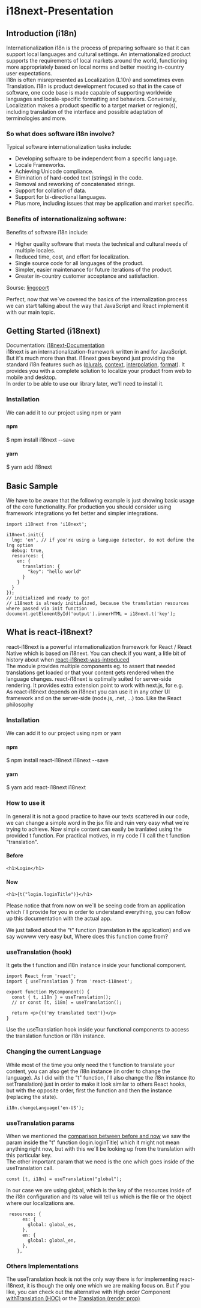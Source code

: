 # i18next-Presentation

## Introduction (i18n)
Internationalization i18n is the process of preparing software so that it can support local languages and cultural settings. An internationalized product supports the requirements of local markets around the world, functioning more appropriately based on local norms and better meeting in-country user expectations.  
I18n is often misrepresented as Localization (L10n) and sometimes even Translation. I18n is product development focused so that in the case of software, one code base is made capable of supporting worldwide languages and locale-specific formatting and behaviors. Conversely, Localization makes a product specific to a target market or region(s), including translation of the interface and possible adaptation of terminologies and more.  

### So what does software i18n involve?  
Typical software internationalization tasks include:  
* Developing software to be independent from a specific language.
* Locale Frameworks.
* Achieving Unicode compliance.
* Elimination of hard-coded text (strings) in the code.
* Removal and reworking of concatenated strings.
* Support for collation of data.
* Support for bi-directional languages.
* Plus more, including issues that may be application and market specific.  

### Benefits of internationalizaing software:  
Benefits of software i18n include:  
* Higher quality software that meets the technical and cultural needs of multiple locales.
* Reduced time, cost, and effort for localization.
* Single source code for all languages of the product.
* Simpler, easier maintenance for future iterations of the product.
* Greater in-country customer acceptance and satisfaction.  

Sourse: [lingoport](https://lingoport.com/what-is-i18n/)  

Perfect, now that we´ve covered the basics of the internalization process we can start talking about the way that JavaScript and React implement it with our main topic.

## Getting Started (i18next) 
Documentation: [i18next-Documentation](https://www.i18next.com/)  
i18next is an internationalization-framework written in and for JavaScript. But it's much more than that.
i18next goes beyond just providing the standard i18n features such as ([plurals](https://www.i18next.com/translation-function/plurals), [context](https://www.i18next.com/translation-function/context), [interpolation](https://www.i18next.com/translation-function/interpolation), [format](https://www.i18next.com/translation-function/formatting)). It provides you with a complete solution to localize your product from web to mobile and desktop.  
In order to be able to use our library later, we'll need to install it.  
### Installation
We can add it to our project using npm or yarn
#### npm
$ npm install i18next --save

#### yarn
$ yarn add i18next

## Basic Sample  
We have to be aware that the following example is just showing basic usage of the core functionality. For production you should consider using framework integrations yo fet better and simpler integrations.  

```
import i18next from 'i18next';

i18next.init({
  lng: 'en', // if you're using a language detector, do not define the lng option
  debug: true,
  resources: {
    en: {
      translation: {
        "key": "hello world"
      }
    }
  }
});
// initialized and ready to go!
// i18next is already initialized, because the translation resources where passed via init function
document.getElementById('output').innerHTML = i18next.t('key');
```


## What is react-i18next?  
react-i18next is a powerful internationalization framework for React / React Native which is based on i18next. You can check if you want, a litle bit of history about when [react-i18next-was-introduced](https://www.i18next.com/misc/the-history-of-i18next#v2)  
The module provides multiple components eg. to assert that needed translations get loaded or that your content gets rendered when the language changes. react-i18next is optimally suited for server-side rendering. It provides extra extension point to work with next.js, for e.g.  
As react-i18next depends on i18next you can use it in any other UI framework and on the server-side (node.js, .net, ...) too. Like the React philosophy  

### Installation
We can add it to our project using npm or yarn

#### npm
$ npm install react-i18next i18next --save

#### yarn
$ yarn add react-i18next i18next

### How to use it
In general it is not a good practice to have our texts scattered in our code, we can change a simple word in the jsx file and ruin very easy what we´re trying to achieve. Now simple content can easily be tranlated using the provided t function. For practical motives, in my code I´ll call the t function "translation". 

#### Before
```
<h1>Login</h1>
```

#### Now
```
<h1>{t("login.loginTitle")}</h1>
```   
Please notice that from now on we´ll be seeing code from an application which I´ll provide for you in order to understand everything, you can follow up this documentation with the actual app.  

We just talked about the "t" function (translation in the application) and we say wowww very easy but, Where does this function come from?

### useTranslation (hook)
It gets the t function and i18n instance inside your functional component.
```
import React from 'react';
import { useTranslation } from 'react-i18next';

export function MyComponent() {
  const { t, i18n } = useTranslation();
  // or const [t, i18n] = useTranslation();

  return <p>{t('my translated text')}</p>
}
```
Use the useTranslation hook inside your functional components to access the translation function or i18n instance.

### Changing the current Language

While most of the time you only need the t function to translate your content, you can also get the i18n instance (in order to change the language). As I did with the "t" function, I'll also change the i18n instance (to setTranslation) just in order to make it look similar to others React hooks, but with the opposite order, first the function and then the instance (replacing the state).

```
i18n.changeLanguage('en-US');
```
### useTranslation params
When we mentioned the [comparison between before and now](https://github.com/FrancoGaytan/i18next-Presentation/blob/main/README.md#before) we saw the param inside the "t" function (login.loginTitle) which it might not mean anything right now, but with this we´ll be looking up from the translation with this particular key.  
The other important param that we need is the one which goes inside of the useTranslation call.
```
const [t, i18n] = useTranslation("global");
```
In our case we are using global, which is the key of the resources inside of the i18n configuration and its value will tell us which is the file or the object where our localizations are.
```
 resources: {
      es: {
        global: global_es,
      },
      en: {
        global: global_en,
      },
    },
```

### Others Implementations
The useTranslation hook is not the only way there is for implementing react-i18next, it is though the only one which we are making focus on. But if you like, you can check out the alternative with High order Component [withTranslation (HOC)](https://react.i18next.com/latest/withtranslation-hoc) or the [Translation (render prop)](https://react.i18next.com/latest/translation-render-prop)
